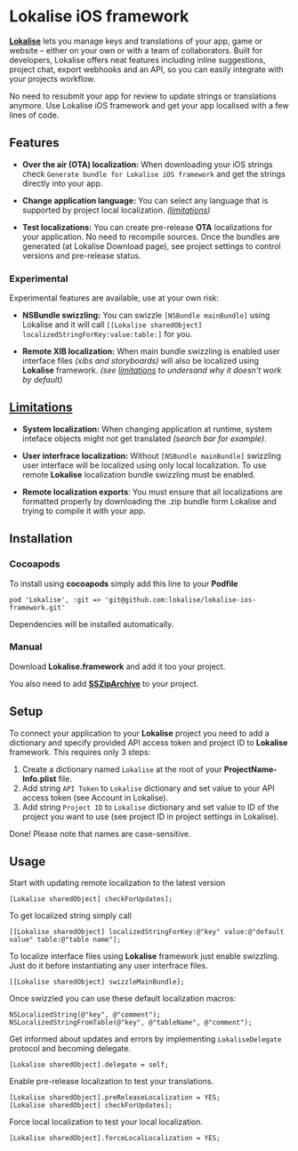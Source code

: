 # Lokalise iOS framework

**[Lokalise](https://lokali.se)** lets you manage keys and translations of your app, game or website – either on your own or with a team of collaborators. Built for developers, Lokalise offers neat features including inline suggestions, project chat, export webhooks and an API, so you can easily integrate with your projects workflow.

No need to resubmit your app for review to update strings or translations anymore. Use Lokalise iOS framework and get your app localised with a few lines of code. 

## Features

- **Over the air (OTA) localization:** When downloading your iOS strings check `Generate bundle for Lokalise iOS framework` and get the strings directly into your app.

- **Change application language:** You can select any language that is supported by project local localization. *([limitations](#limitations))*

- **Test localizations:** You can create pre-release **OTA** localizations for your application. No need to recompile sources. Once the bundles are generated (at Lokalise Download page), see project settings to control versions and pre-release status.

### Experimental

Experimental features are available, use at your own risk:

- **NSBundle swizzling:** You can swizzle `[NSBundle mainBundle]` using Lokalise and it will call `[[Lokalise sharedObject] localizedStringForKey:value:table:]` for you.

- **Remote XIB localization:** When main bundle swizzling is enabled user interface files *(xibs and storyboards)* will also be localized using **Lokalise** framework. *(see [limitations](#limitations) to undersand why it doesn't work by default)*



## [Limitations](id:limitations)

- **System localization:** When changing application at runtime, system inteface objects might not get translated *(search bar for example)*.

- **User interfrace localization:** Without `[NSBundle mainBundle]` swizzling user interface will be localized using only local localization. To use remote **Lokalise** localization bundle swizzling must be enabled.

- **Remote localization exports**: You must ensure that all localizations are formatted properly by downloading the .zip bundle form Lokalise and trying to compile it with your app.


## Installation

### Cocoapods

To install using **cocoapods** simply add this line to your **Podfile**

```
pod 'Lokalise', :git => 'git@github.com:lokalise/lokalise-ios-framework.git'
```

Dependencies will be installed automatically.

### Manual

Download **Lokalise.framework** and add it too your project.

You also need to add **[SSZipArchive](https://github.com/soffes/ssziparchive)** to your project.

## Setup

To connect your application to your **Lokalise** project you need to add a dictionary and specify provided API access token and project ID to **Lokalise** framework. This requires only 3 steps:

1. Create a dictionary named `Lokalise` at the root of your **ProjectName-Info.plist** file.
2. Add string `API Token` to `Lokalise` dictionary and set value to your API access token (see Account in Lokalise).
3. Add string `Project ID` to `Lokalise` dictionary and set value to ID of the project you want to use (see project ID in project settings in Lokalise).

Done! Please note that names are case-sensitive.

## Usage

Start with updating remote localization to the latest version

```
[Lokalise sharedObject] checkForUpdates];
```

To get localized string simply call

```
[[Lokalise sharedObject] localizedStringForKey:@"key" value:@"default value" table:@"table name"];
```

To localize interface files using **Lokalise** framework just enable swizzling. Just do it before instantiating any user interfrace files.

```
[[Lokalise sharedObject] swizzleMainBundle];
```

Once swizzled you can use these default localization macros:

```
NSLocalizedString(@"key", @"comment");
NSLocalizedStringFromTable(@"key", @"tableName", @"comment");
```

Get informed about updates and errors by implementing `LokaliseDelegate` protocol and becoming delegate.

```
[Lokalise sharedObject].delegate = self;
```

Enable pre-release localization to test your translations. 

```
[Lokalise sharedObject].preReleaseLocalization = YES;
[Lokalise sharedObject] checkForUpdates];

```

Force local localization to test your local localization.

```
[Lokalise sharedObject].forceLocalLocalization = YES;
```
